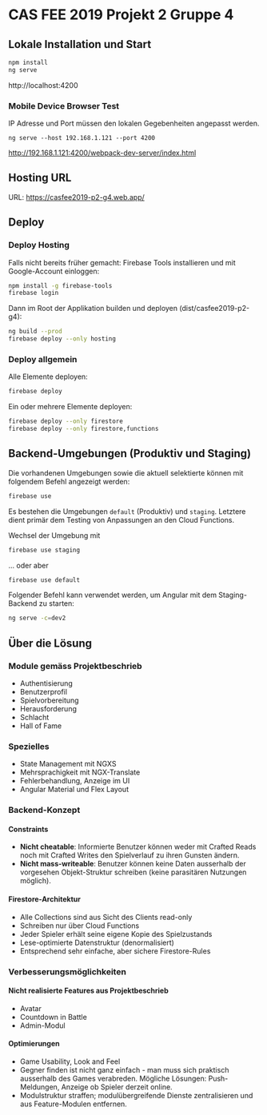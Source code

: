 # CAS FEE 2019 Projekt 2 Gruppe 4

## Lokale Installation und Start

```sh
npm install
ng serve
```

http://localhost:4200

### Mobile Device Browser Test

IP Adresse und Port müssen den lokalen Gegebenheiten angepasst werden.

```
ng serve --host 192.168.1.121 --port 4200
```

http://192.168.1.121:4200/webpack-dev-server/index.html

## Hosting URL

URL: https://casfee2019-p2-g4.web.app/

## Deploy

### Deploy Hosting

Falls nicht bereits früher gemacht: Firebase Tools installieren und 
mit Google-Account einloggen:

```sh
npm install -g firebase-tools
firebase login
```

Dann im Root der Applikation builden und deployen (dist/casfee2019-p2-g4): 

```sh
ng build --prod
firebase deploy --only hosting
```

### Deploy allgemein

Alle Elemente deployen:
```sh
firebase deploy
```

Ein oder mehrere Elemente deployen:
```sh
firebase deploy --only firestore
firebase deploy --only firestore,functions
```

## Backend-Umgebungen (Produktiv und Staging)

Die vorhandenen Umgebungen sowie die aktuell selektierte können mit folgendem Befehl angezeigt werden:

```sh
firebase use
```

Es bestehen die Umgebungen `default` (Produktiv) und `staging`. Letztere dient primär dem Testing von Anpassungen an den Cloud Functions. 

Wechsel der Umgebung mit
```sh
firebase use staging
```
... oder aber
```sh
firebase use default
```

Folgender Befehl kann verwendet werden, um Angular mit dem Staging-Backend zu starten:

```sh
ng serve -c=dev2
```

## Über die Lösung

### Module gemäss Projektbeschrieb

- Authentisierung
- Benutzerprofil
- Spielvorbereitung
- Herausforderung
- Schlacht
- Hall of Fame

### Spezielles

- State Management mit NGXS
- Mehrsprachigkeit mit NGX-Translate
- Fehlerbehandlung, Anzeige im UI
- Angular Material und Flex Layout

### Backend-Konzept

#### Constraints

- **Nicht cheatable**: Informierte Benutzer können weder mit Crafted Reads noch mit Crafted Writes den Spielverlauf zu ihren Gunsten ändern. 
- **Nicht mass-writeable**: Benutzer können keine Daten ausserhalb der vorgesehen Objekt-Struktur schreiben (keine parasitären Nutzungen möglich).

#### Firestore-Architektur

- Alle Collections sind aus Sicht des Clients read-only
- Schreiben nur über Cloud Functions
- Jeder Spieler erhält seine eigene Kopie des Spielzustands
- Lese-optimierte Datenstruktur (denormalisiert)
- Entsprechend sehr einfache, aber sichere Firestore-Rules

### Verbesserungsmöglichkeiten

#### Nicht realisierte Features aus Projektbeschrieb

- Avatar
- Countdown in Battle
- Admin-Modul

#### Optimierungen

- Game Usability, Look and Feel
- Gegner finden ist nicht ganz einfach - man muss sich praktisch
  ausserhalb des Games verabreden. Mögliche Lösungen: Push-Meldungen, 
  Anzeige ob Spieler derzeit online. 
- Modulstruktur straffen; modulübergreifende Dienste zentralisieren
  und aus Feature-Modulen entfernen.  
